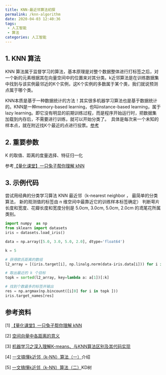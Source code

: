```yaml
---
title: KNN-最近邻算法初探
permalink: /knn-algorithm
date: 2020-04-03 12:40:36
tags: 
 - 人工智能
 - 算法
categories: 人工智能
---
```



## 1. KNN 算法

KNN 算法属于监督学习的算法，基本原理是对整个数据整体进行打标签之后，对一个新的元素根据其在向量空间中的位置来对其分类。k近邻算法是在训练数据集中找到与该实例最邻近的K个实例，这K个实例的多数属于某个类，我们就说预测点属于哪个类。

KNN本质是基于一种数据统计的方法！其实很多机器学习算法也是基于数据统计的。KNN是一种memory-based learning，也叫instance-based learning，属于lazy learning。即它没有明显的前期训练过程，而是程序开始运行时，把数据集加载到内存后，不需要进行训练，就可以开始分类了。　具体是每次来一个未知的样本点，就在附近找K个最近的点进行投票。[参考](https://blog.csdn.net/sinat_35512245/article/details/55051306)

## 2. 重要参数

K 的取值、距离的度量选择、特征归一化

参考[【量化课堂】一只兔子帮你理解 kNN](https://www.joinquant.com/view/community/detail/a98b7021e7391c62f6369207242700b2)

## 3. 示例代码

尝试用经典的分类学习算法 KNN 最近邻（k-nearest neighbor ， 最简单的分类算法， 新的观测值的标签由 n 维空间中最靠近它的训练样本标签确定） 判断萼片长度和宽度、花瓣长度和宽度分别是 5.0cm, 3.0cm, 5.0cm, 2.0cm 的鸢尾花所属类别。

```python
import numpy  as np
from sklearn import datasets
iris = datasets.load_iris()

data = np.array([5.0, 3.0, 5.0, 2.0], dtype='float64')

k = 5

# 获得欧氏距离的数组
l2_array = [(iris.target[i], np.linalg.norm(data-iris.data[i])) for i in range(len(iris.data))]

# 取出最近的 k 个目标
topk = sorted(l2_array, key=lambda a: a[1])[:k]

# 找到个数最多的标签并输出
res = np.argmax(np.bincount([i[0] for i in topk ]))
iris.target_names[res]
```

## 参考资料

[1] [【量化课堂】一只兔子帮你理解 kNN](https://www.joinquant.com/view/community/detail/a98b7021e7391c62f6369207242700b2)

[2] [空间向量中各距离的意义](https://blog.csdn.net/tagsT/article/details/50214669)

[3] [机器学习之深入理解K-means、与KNN算法区别及其代码实现](https://blog.csdn.net/sinat_35512245/article/details/55051306)

[4] [一文搞懂k近邻（k-NN）算法（一）](https://zhuanlan.zhihu.com/p/25994179)介绍

[5] [一文搞懂k近邻（k-NN）算法（二）](https://zhuanlan.zhihu.com/p/26029567)KD树